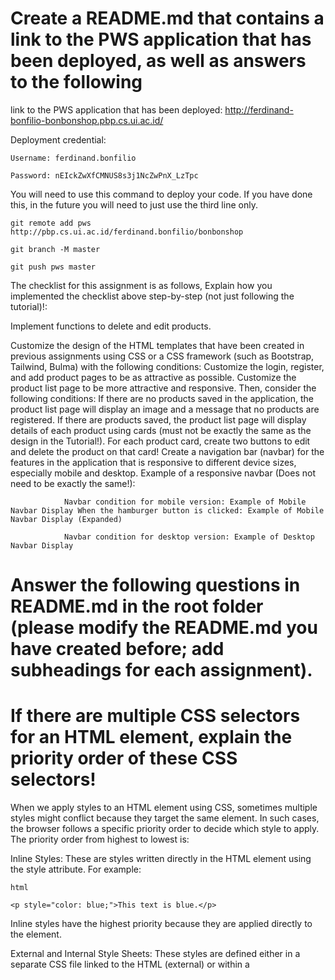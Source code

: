 Create a README.md that contains a link to the PWS application that has been deployed, as well as answers to the following
=

link to the PWS application that has been deployed: http://ferdinand-bonfilio-bonbonshop.pbp.cs.ui.ac.id/ 

Deployment credential:

```
Username: ferdinand.bonfilio

Password: nEIckZwXfCMNUS8s3j1NcZwPnX_LzTpc
```

You will need to use this command to deploy your code. If you have done this, in the future you will need to just use the third line only.

```
git remote add pws http://pbp.cs.ui.ac.id/ferdinand.bonfilio/bonbonshop

git branch -M master

git push pws master
```


The checklist for this assignment is as follows, Explain how you implemented the checklist above step-by-step (not just following the tutorial)!:

Implement functions to delete and edit products.

Customize the design of the HTML templates that have been created in previous assignments using CSS or a CSS framework (such as Bootstrap, Tailwind, Bulma) with the following conditions:
        Customize the login, register, and add product pages to be as attractive as possible.
        Customize the product list page to be more attractive and responsive. Then, consider the following conditions:
            If there are no products saved in the application, the product list page will display an image and a message that no products are registered.
            If there are products saved, the product list page will display details of each product using cards (must not be exactly the same as the design in the Tutorial!).
        For each product card, create two buttons to edit and delete the product on that card!
        Create a navigation bar (navbar) for the features in the application that is responsive to different device sizes, especially mobile and desktop.
            Example of a responsive navbar (Does not need to be exactly the same!):

                Navbar condition for mobile version: Example of Mobile Navbar Display When the hamburger button is clicked: Example of Mobile Navbar Display (Expanded)

                Navbar condition for desktop version: Example of Desktop Navbar Display

Answer the following questions in README.md in the root folder (please modify the README.md you have created before; add subheadings for each assignment).
=
If there are multiple CSS selectors for an HTML element, explain the priority order of these CSS selectors!
=
When we apply styles to an HTML element using CSS, sometimes multiple styles might conflict because they target the same element. In such cases, the browser follows a specific priority order to decide which style to apply. The priority order from highest to lowest is:

Inline Styles: These are styles written directly in the HTML element using the style attribute. For example:
    
```
html

<p style="color: blue;">This text is blue.</p>
```

Inline styles have the highest priority because they are applied directly to the element.

External and Internal Style Sheets: These styles are defined either in a separate CSS file linked to the HTML (external) or within a <style> tag in the HTML document itself (internal). For example:

```
html

<!-- Internal Style Sheet -->
<style>
  p {
    color: red;
  }
</style>

<!-- External Style Sheet -->
<link rel="stylesheet" href="styles.css">
```

Styles from external and internal style sheets have a lower priority than inline styles but will override browser defaults.

Browser Default: If no styles are provided, the browser applies its default styles to elements. These are the lowest in priority and are only used when no other styles are specified.

In summary, if an element has styles defined at multiple levels, the browser will apply the style with the highest priority. Inline styles override external and internal style sheets, which in turn override the browser's default styles.

Why does responsive design become an important concept in web application development? Give examples of applications that have and have not implemented responsive design!
=
Responsive design is essential in web development because it ensures that websites are accessible and user-friendly across a variety of devices with different screen sizes and capabilities. With the increasing use of smartphones and tablets, people access websites on devices other than desktop computers. Responsive design allows a website to adapt its layout and content to fit the screen of the device being used, providing an optimal viewing experience

For example:

- Applications with Responsive Design: Many modern websites and web applications implement responsive design. When we visit a news website on our phone, the content rearranges itself to fit the smaller screen, images resize, and menus become touch-friendly. This makes it easy to read articles and navigate the site on any device

- Applications without Responsive Design: Older websites or those that haven't been updated may not implement responsive design. When we access such a site on a mobile device, we might see tiny text, oversized images, or content that doesn't fit the screen, requiring us to zoom in and scroll horizontally. This can make the site difficult to use and discourage visitors

Responsive design improves user experience by ensuring that content is presented in a clear and accessible manner, regardless of the device used. It also helps websites reach a wider audience and keeps users engaged

Explain the differences between margin, border, and padding, and how to implement these three things!
=
In web design, understanding the box model is crucial. The box model describes how elements are structured and how spacing works around them. It consists of:

    Content: The actual text, images, or other media inside the element.
    Padding: The space between the content and the element's border. Padding adds internal spacing within the element.
    Border: A line or edge that surrounds the padding and content. It defines the outline of the element.
    Margin: The space outside the border that separates the element from other elements. Margins add external spacing between elements.

Here's how they differ:

Margin:
Purpose: Creates space outside the element's border, pushing other elements away.

Implementation:
```
css

.example {
  margin: 20px; /* Adds 20 pixels of space around the element */
}
```

Usage: Use margins to control the spacing between elements on a page.

Border:

Purpose: Defines the edge of the element and can be styled to enhance visual appearance. 

Implementation:
```
css

.example {
  border: 2px solid black; /* Adds a solid black border 2 pixels thick */
}
```

Usage: Use borders to outline elements, separate sections, or add visual emphasis.

Padding:

Purpose: Adds space inside the element between the content and the border.

Implementation:
```
css

.example {
  padding: 10px; /* Adds 10 pixels of space inside the element */
}
```

Usage: Use padding to ensure content isn't touching the borders and to improve readability.

By adjusting these properties, we can control how elements are spaced and how they relate to each other visually on the page.

Explain the concepts of flex box and grid layout along with their uses!
=
Flexbox and grid are modern CSS layout systems that help us design responsive and flexible web layouts more easily

Flexbox (Flexible Box Layout):
- Concept: Flexbox is designed for one-dimensional layouts, meaning it works in either a row or a column
- Usage: It allows us to align and distribute space among items in a container, even when their size is unknown or dynamic
- Example: If we have a navigation menu and we want the items to spread out evenly across the horizontal space, flexbox makes this simple

Grid Layout:
- Concept: Grid layout is intended for two-dimensional layouts, handling both rows and columns simultaneously
- Usage: It enables us to create complex and responsive grid structures, making it easier to design page layouts without using floats or positioning
- Example: When designing a photo gallery where images need to be aligned both horizontally and vertically, grid layout provides a straightforward solution
